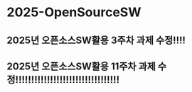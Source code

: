 # 2025-OpenSourceSW

## 2025년 오픈소스SW활용 3주차 과제 수정!!!!

## 2025년 오픈소스SW활용 11주차 과제 수정!!!!!!!!!!!!!!!!!!!!!!!!!!!!!!!!!
